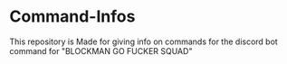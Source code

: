 # Command-Infos
This repository is Made for giving info on commands for the discord bot command for "BLOCKMAN GO FUCKER SQUAD"
